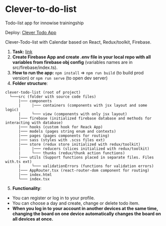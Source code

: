 # Clever-to-do-list

Todo-list app for innowise trainingship

Deploy: [Clever Todo App](https://clever-todo-list-innowise.netlify.app)

Clever-Todo-list with Calendar based on React, Redux/toolkit, Firebase.

1. **Task:** [link](https://drive.google.com/file/d/18I1PxOxZn2lwm__YeOtMNoWeiXygKwwN/view)
2. **Create Firebase App and create .env file in your local repo with all variables from firebase obj config** (variables names are in src/firebase/index.ts).
3. **How to run the app:** `npm install` => `npm run build` (to build prod version) or `npm run serve` (to open dev server)
4. **Folder structure**:

```
clever-todo-list (root of project)
  └───src (folder with source code files)
      |─── components
      |     |─── containers (components with jsx layout and some logic)
      |     └─── view (components with only jsx layout)
      |─── firebase (initialized firebase database and methods for interacting with database)
      |─── hooks (custom hook for Reack App)
      |─── models (pages string enum and contexts)
      |─── pages (pages components for routing)
      |─── sass (styles with .scss files ext)
      |─── store (redux store initialized with redux/toolkit)
      |     |─── reducers (slices initialized with redux/toolkit)
      |     └─── thunks (redux/thunk action functions)
      |─── utils (Support functions placed in separate files. Files with.ts ext)
      |     └─── validationErrors (functions for validation errors)
      |─── AppRouter.tsx (react-router-dom component for routing)
      |─── index.html
      └─── index.tsx
```

5. **Functionality**:

- You can register or log in to your profile.
- You can choose a day and create, change or delete todo item.
- **When you log in to your account in another devices at the same time, сhanging the board on one device automatically changes the board on all devices at once.**
